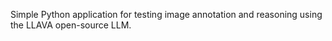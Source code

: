 Simple Python application for testing image annotation and reasoning using the LLAVA open-source LLM. 

